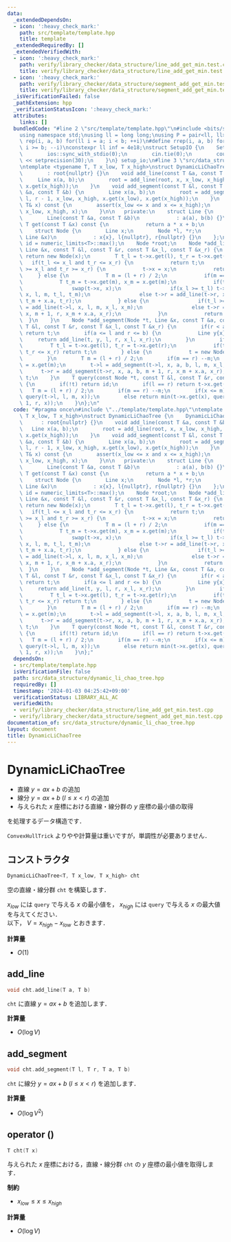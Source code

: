 ```yaml
---
data:
  _extendedDependsOn:
  - icon: ':heavy_check_mark:'
    path: src/template/template.hpp
    title: template
  _extendedRequiredBy: []
  _extendedVerifiedWith:
  - icon: ':heavy_check_mark:'
    path: verify/library_checker/data_structure/line_add_get_min.test.cpp
    title: verify/library_checker/data_structure/line_add_get_min.test.cpp
  - icon: ':heavy_check_mark:'
    path: verify/library_checker/data_structure/segment_add_get_min.test.cpp
    title: verify/library_checker/data_structure/segment_add_get_min.test.cpp
  _isVerificationFailed: false
  _pathExtension: hpp
  _verificationStatusIcon: ':heavy_check_mark:'
  attributes:
    links: []
  bundledCode: "#line 2 \"src/template/template.hpp\"\n#include <bits/stdc++.h>\n\
    using namespace std;\nusing ll = long long;\nusing P = pair<ll, ll>;\n#define\
    \ rep(i, a, b) for(ll i = a; i < b; ++i)\n#define rrep(i, a, b) for(ll i = a;\
    \ i >= b; --i)\nconstexpr ll inf = 4e18;\nstruct SetupIO {\n    SetupIO() {\n\
    \        ios::sync_with_stdio(0);\n        cin.tie(0);\n        cout << fixed\
    \ << setprecision(30);\n    }\n} setup_io;\n#line 3 \"src/data_structure/dynamic_li_chao_tree.hpp\"\
    \ntemplate <typename T, T x_low, T x_high>\nstruct DynamicLiChaoTree {\n    DynamicLiChaoTree()\n\
    \        : root{nullptr} {}\n    void add_line(const T &a, const T &b) {\n   \
    \     Line x(a, b);\n        root = add_line(root, x, x_low, x_high, x.get(x_low),\
    \ x.get(x_high));\n    }\n    void add_segment(const T &l, const T &r, const T\
    \ &a, const T &b) {\n        Line x(a, b);\n        root = add_segment(root, x,\
    \ l, r - 1, x_low, x_high, x.get(x_low), x.get(x_high));\n    }\n    T operator()(const\
    \ T& x) const {\n        assert(x_low <= x and x <= x_high);\n        return query(root,\
    \ x_low, x_high, x);\n    }\n\n   private:\n    struct Line {\n        T a, b;\n\
    \        Line(const T &a, const T &b)\n            : a(a), b(b) {}\n        inline\
    \ T get(const T &x) const {\n            return a * x + b;\n        }\n    };\n\
    \    struct Node {\n        Line x;\n        Node *l, *r;\n        Node(const\
    \ Line &x)\n            : x{x}, l{nullptr}, r{nullptr} {}\n    };\n    const T\
    \ id = numeric_limits<T>::max();\n    Node *root;\n    Node *add_line(Node *t,\
    \ Line &x, const T &l, const T &r, const T &x_l, const T &x_r) {\n        if(!t)\
    \ return new Node(x);\n        T t_l = t->x.get(l), t_r = t->x.get(r);\n     \
    \   if(t_l <= x_l and t_r <= x_r) {\n            return t;\n        } else if(t_l\
    \ >= x_l and t_r >= x_r) {\n            t->x = x;\n            return t;\n   \
    \     } else {\n            T m = (l + r) / 2;\n            if(m == r) --m;\n\
    \            T t_m = t->x.get(m), x_m = x.get(m);\n            if(t_m > x_m) {\n\
    \                swap(t->x, x);\n                if(x_l >= t_l) t->l = add_line(t->l,\
    \ x, l, m, t_l, t_m);\n                else t->r = add_line(t->r, x, m + 1, r,\
    \ t_m + x.a, t_r);\n            } else {\n                if(t_l >= x_l) t->l\
    \ = add_line(t->l, x, l, m, x_l, x_m);\n                else t->r = add_line(t->r,\
    \ x, m + 1, r, x_m + x.a, x_r);\n            }\n            return t;\n      \
    \  }\n    }\n    Node *add_segment(Node *t, Line &x, const T &a, const T &b, const\
    \ T &l, const T &r, const T &x_l, const T &x_r) {\n        if(r < a or b < l)\
    \ return t;\n        if(a <= l and r <= b) {\n            Line y{x};\n       \
    \     return add_line(t, y, l, r, x_l, x_r);\n        }\n        if(t) {\n   \
    \         T t_l = t->x.get(l), t_r = t->x.get(r);\n            if(t_l <= x_l and\
    \ t_r <= x_r) return t;\n        } else {\n            t = new Node(Line(0, id));\n\
    \        }\n        T m = (l + r) / 2;\n        if(m == r) --m;\n        T x_m\
    \ = x.get(m);\n        t->l = add_segment(t->l, x, a, b, l, m, x_l, x_m);\n  \
    \      t->r = add_segment(t->r, x, a, b, m + 1, r, x_m + x.a, x_r);\n        return\
    \ t;\n    }\n    T query(const Node *t, const T &l, const T &r, const T &x) const\
    \ {\n        if(!t) return id;\n        if(l == r) return t->x.get(x);\n     \
    \   T m = (l + r) / 2;\n        if(m == r) --m;\n        if(x <= m) return min(t->x.get(x),\
    \ query(t->l, l, m, x));\n        else return min(t->x.get(x), query(t->r, m +\
    \ 1, r, x));\n    }\n};\n"
  code: "#pragma once\n#include \"../template/template.hpp\"\ntemplate <typename T,\
    \ T x_low, T x_high>\nstruct DynamicLiChaoTree {\n    DynamicLiChaoTree()\n  \
    \      : root{nullptr} {}\n    void add_line(const T &a, const T &b) {\n     \
    \   Line x(a, b);\n        root = add_line(root, x, x_low, x_high, x.get(x_low),\
    \ x.get(x_high));\n    }\n    void add_segment(const T &l, const T &r, const T\
    \ &a, const T &b) {\n        Line x(a, b);\n        root = add_segment(root, x,\
    \ l, r - 1, x_low, x_high, x.get(x_low), x.get(x_high));\n    }\n    T operator()(const\
    \ T& x) const {\n        assert(x_low <= x and x <= x_high);\n        return query(root,\
    \ x_low, x_high, x);\n    }\n\n   private:\n    struct Line {\n        T a, b;\n\
    \        Line(const T &a, const T &b)\n            : a(a), b(b) {}\n        inline\
    \ T get(const T &x) const {\n            return a * x + b;\n        }\n    };\n\
    \    struct Node {\n        Line x;\n        Node *l, *r;\n        Node(const\
    \ Line &x)\n            : x{x}, l{nullptr}, r{nullptr} {}\n    };\n    const T\
    \ id = numeric_limits<T>::max();\n    Node *root;\n    Node *add_line(Node *t,\
    \ Line &x, const T &l, const T &r, const T &x_l, const T &x_r) {\n        if(!t)\
    \ return new Node(x);\n        T t_l = t->x.get(l), t_r = t->x.get(r);\n     \
    \   if(t_l <= x_l and t_r <= x_r) {\n            return t;\n        } else if(t_l\
    \ >= x_l and t_r >= x_r) {\n            t->x = x;\n            return t;\n   \
    \     } else {\n            T m = (l + r) / 2;\n            if(m == r) --m;\n\
    \            T t_m = t->x.get(m), x_m = x.get(m);\n            if(t_m > x_m) {\n\
    \                swap(t->x, x);\n                if(x_l >= t_l) t->l = add_line(t->l,\
    \ x, l, m, t_l, t_m);\n                else t->r = add_line(t->r, x, m + 1, r,\
    \ t_m + x.a, t_r);\n            } else {\n                if(t_l >= x_l) t->l\
    \ = add_line(t->l, x, l, m, x_l, x_m);\n                else t->r = add_line(t->r,\
    \ x, m + 1, r, x_m + x.a, x_r);\n            }\n            return t;\n      \
    \  }\n    }\n    Node *add_segment(Node *t, Line &x, const T &a, const T &b, const\
    \ T &l, const T &r, const T &x_l, const T &x_r) {\n        if(r < a or b < l)\
    \ return t;\n        if(a <= l and r <= b) {\n            Line y{x};\n       \
    \     return add_line(t, y, l, r, x_l, x_r);\n        }\n        if(t) {\n   \
    \         T t_l = t->x.get(l), t_r = t->x.get(r);\n            if(t_l <= x_l and\
    \ t_r <= x_r) return t;\n        } else {\n            t = new Node(Line(0, id));\n\
    \        }\n        T m = (l + r) / 2;\n        if(m == r) --m;\n        T x_m\
    \ = x.get(m);\n        t->l = add_segment(t->l, x, a, b, l, m, x_l, x_m);\n  \
    \      t->r = add_segment(t->r, x, a, b, m + 1, r, x_m + x.a, x_r);\n        return\
    \ t;\n    }\n    T query(const Node *t, const T &l, const T &r, const T &x) const\
    \ {\n        if(!t) return id;\n        if(l == r) return t->x.get(x);\n     \
    \   T m = (l + r) / 2;\n        if(m == r) --m;\n        if(x <= m) return min(t->x.get(x),\
    \ query(t->l, l, m, x));\n        else return min(t->x.get(x), query(t->r, m +\
    \ 1, r, x));\n    }\n};"
  dependsOn:
  - src/template/template.hpp
  isVerificationFile: false
  path: src/data_structure/dynamic_li_chao_tree.hpp
  requiredBy: []
  timestamp: '2024-01-03 04:25:42+09:00'
  verificationStatus: LIBRARY_ALL_AC
  verifiedWith:
  - verify/library_checker/data_structure/line_add_get_min.test.cpp
  - verify/library_checker/data_structure/segment_add_get_min.test.cpp
documentation_of: src/data_structure/dynamic_li_chao_tree.hpp
layout: document
title: DynamicLiChaoTree
---
```


# DynamicLiChaoTree

- 直線 $y = ax + b$ の追加
- 線分 $y = ax + b ~ (l \leq x < r)$ の追加
- 与えられた $x$ 座標における直線・線分群の $y$ 座標の最小値の取得

を処理するデータ構造です．

`ConvexHullTrick` よりやや計算量は重いですが，単調性が必要ありません．

## コンストラクタ

```cpp
DynamicLiChaoTree<T, T x_low, T x_high> cht
```

空の直線・線分群 `cht` を構築します．

$x_{low}$ には `query` で与える $x$ の最小値を， $x_{high}$ には `query` で与える $x$ の最大値を与えてください．<br>
以下， $V = x_{high} - x_{low}$ とおきます．

**計算量**

- $O(1)$

## add_line

```cpp
void cht.add_line(T a, T b)
```

`cht` に直線 $y = ax + b$ を追加します．

**計算量**

- $O(\log V)$

## add_segment

```cpp
void cht.add_segment(T l, T r, T a, T b)
```

`cht` に線分 $y = ax + b ~ (l \leq x < r)$ を追加します．

**計算量**

- $O(\log V^2)$

## operator ()

```cpp
T cht(T x)
```

与えられた $x$ 座標における，直線・線分群 `cht` の $y$ 座標の最小値を取得します．

**制約**

- $x_{low} \leq x \leq x_{high}$

**計算量**

- $O(\log V)$